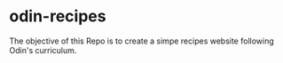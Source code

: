 # odin-recipes
The objective of this Repo is to create a simpe recipes website following Odin's curriculum.